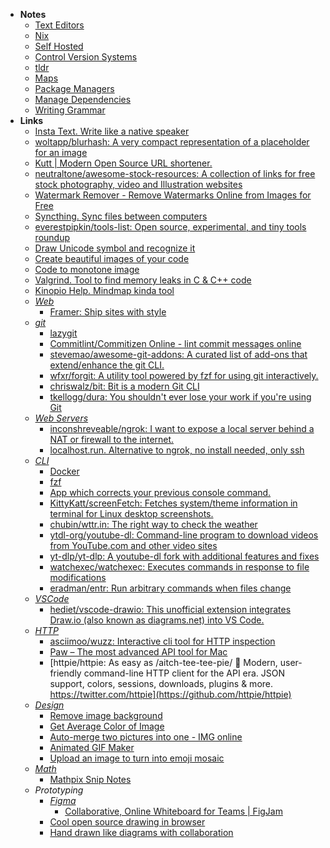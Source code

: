 - **Notes**
	- [Text Editors](Programming/Text%20Editors.md)
	- [Nix](Programming/Nix.md)
	- [Self Hosted](Programming/Self%20Hosted.md)
	- [Control Version Systems](Programming/Control%20Version%20Systems.md)
	- [tldr](Programming/Tools/tldr.md)
	- [Maps](Programming/Maps.md)
	- [Package Managers](Programming/Package%20Managers.md)
	- [Manage Dependencies](Programming/Manage%20Dependencies.md)
	- [Writing Grammar](Programming/Writing%20Grammar.md)
- **Links**
	- [Insta Text. Write like a native speaker](https://instatext.io/)
	- [woltapp/blurhash: A very compact representation of a placeholder for an image](https://github.com/woltapp/blurhash)
	- [Kutt | Modern Open Source URL shortener.](https://kutt.it)
	- [neutraltone/awesome-stock-resources: A collection of links for free stock photography, video and Illustration websites](https://github.com/neutraltone/awesome-stock-resources)
	- [Watermark Remover - Remove Watermarks Online from Images for Free](https://www.watermarkremover.io)
	- [Syncthing. Sync files between computers](https://syncthing.net)
	- [everestpipkin/tools-list: Open source, experimental, and tiny tools roundup](https://github.com/everestpipkin/tools-list#Coding)
	- [Draw Unicode symbol and recognize it](http://shapecatcher.com/)
	- [Create beautiful images of your code](https://ray.so/)
	- [Code to monotone image](https://code-to-image.vercel.app/)
	- [Valgrind. Tool to find memory leaks in C & C++ code](https://valgrind.org/docs/manual/quick-start.html)
	- [Kinopio Help. Mindmap kinda tool](https://help.kinopio.club)
	- *[Web](Web.md)*
		- [Framer: Ship sites with style](https://www.framer.com/)
	- *[git](Programming/Tools/git.md)*
		- [lazygit](Programming/Tools/lazygit.md)
		- [Commitlint/Commitizen Online - lint commit messages online](https://commitlint.io/)
		- [stevemao/awesome-git-addons: A curated list of add-ons that extend/enhance the git CLI.](https://github.com/stevemao/awesome-git-addons#git-extras)
		- [wfxr/forgit: A utility tool powered by fzf for using git interactively.](https://github.com/wfxr/forgit)
		- [chriswalz/bit: Bit is a modern Git CLI](https://github.com/chriswalz/bit)
		- [tkellogg/dura: You shouldn't ever lose your work if you're using Git](https://github.com/tkellogg/dura)
	- *[Web Servers](Programming/Web%20Servers.md)*
		- [inconshreveable/ngrok: I want to expose a local server behind a NAT or firewall to the internet.](https://github.com/inconshreveable/ngrok)
		- [localhost.run. Alternative to ngrok, no install needed, only ssh](http://localhost.run/)
	- *[CLI](Programming/Shell/CLI.md)*
		- [Docker](Programming/Tools/Docker.md)
		- [fzf](Programming/Tools/fzf.md)
		- [App which corrects your previous console command.](https://github.com/nvbn/thefuck)
		- [KittyKatt/screenFetch: Fetches system/theme information in terminal for Linux desktop screenshots.](https://github.com/KittyKatt/screenFetch) 
		- [chubin/wttr.in: The right way to check the weather](https://github.com/chubin/wttr.in)
		- [ytdl-org/youtube-dl: Command-line program to download videos from YouTube.com and other video sites](https://github.com/ytdl-org/youtube-dl)
		- [yt-dlp/yt-dlp: A youtube-dl fork with additional features and fixes](https://github.com/yt-dlp/yt-dlp)
		- [watchexec/watchexec: Executes commands in response to file modifications](https://github.com/watchexec/watchexec)
		- [eradman/entr: Run arbitrary commands when files change](https://github.com/eradman/entr)
	- *[VSCode](Programming/Text%20Editors/VSCode.md)*
		- [hediet/vscode-drawio: This unofficial extension integrates Draw.io (also known as diagrams.net) into VS Code.](https://github.com/hediet/vscode-drawio)
	- *[HTTP](Internet/HTTP.md)*
		- [asciimoo/wuzz: Interactive cli tool for HTTP inspection](https://github.com/asciimoo/wuzz)
		- [Paw – The most advanced API tool for Mac](https://paw.cloud/)
		- [httpie/httpie: As easy as /aitch-tee-tee-pie/ 🥧 Modern, user-friendly command-line HTTP client for the API era. JSON support, colors, sessions, downloads, plugins & more. https://twitter.com/httpie](https://github.com/httpie/httpie)
	- *[Design](../Design.md)*
		-  [Remove image background](https://www.photoroom.com/background-remover/)
		- [Get Average Color of Image](https://matkl.github.io/average-color/)
		- [Auto-merge two pictures into one - IMG online](https://www.imgonline.com.ua/eng/combine-two-images-into-one.php)
		- [Animated GIF Maker](https://ezgif.com/maker)
		- [Upload an image to turn into emoji mosaic](http://ericandrewlewis.github.io/emoji-mosaic/)
	- *[Math](../Math.md)*
		- [Mathpix Snip Notes](https://mathpix.com/)
	- *Prototyping*
		- *[Figma](Programming/Figma.md)* 
			- [Collaborative, Online Whiteboard for Teams | FigJam](https://www.figma.com/figjam/)
		- [Cool open source drawing in browser](https://www.tldraw.com/)
		- [Hand drawn like diagrams with collaboration](https://excalidraw.com/)